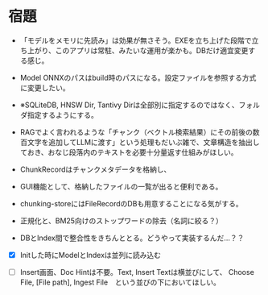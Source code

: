 # 宿題

- 「モデルをメモリに先読み」は効果が無さそう。EXEを立ち上げた段階で立ち上がり、このアプリは常駐、みたいな運用が楽かも。DBだけ適宜変更する感じ。
- Model ONNXのパスはbuild時のパスになる。設定ファイルを参照する方式に変更したい。
- ※SQLiteDB, HNSW Dir, Tantivy Dirは全部別に指定するのではなく、フォルダ指定するようにする。
- RAGでよく言われるような「チャンク（ベクトル検索結果）にその前後の数百文字を追加してLLMに渡す」という処理もだいぶ雑で、文章構造を抽出しておき、おなじ段落内のテキストを必要十分量返す仕組みがほしい。
- ChunkRecordはチャンクメタデータを格納し、

- GUI機能として、格納したファイルの一覧が出ると便利である。
- chunking-storeにはFileRecordのDBも用意することになる気がする。
- 正規化と、BM25向けのストップワードの除去（名詞に絞る？）
- DBとIndex間で整合性をきちんととる。どうやって実装するんだ…？？

- [x] Initした時にModelとIndexは並列に読み込む
- [ ] Insert画面、Doc Hintは不要。Text, Insert Textは横並びにして、
      Choose File, [File path], Ingest File　という並びの下においてほしい。
      



